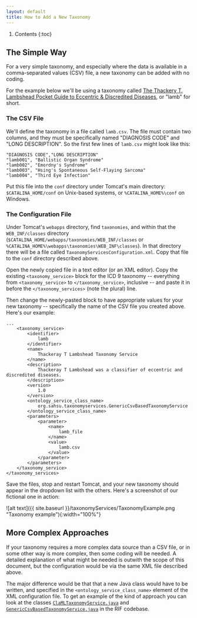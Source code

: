 ```yaml
---
layout: default
title: How to Add a New Taxonomy
---
```


1. Contents
{:toc}

## The Simple Way

For a very simple taxonomy, and especially where the data is available in a comma-separated values (CSV) file, a new taxonomy can be added with no coding.

For the example below we'll be using a taxonomy called [The Thackery T. Lambshead Pocket Guide to Eccentric & Discredited Diseases](https://www.amazon.co.uk/Thackery-Lambshead-Eccentric-Discredited-Diseases/dp/0553383396?SubscriptionId=AKIAILSHYYTFIVPWUY6Q&amp;tag=duckduckgo-osx-uk-21&amp;linkCode=xm2&amp;camp=2025&amp;creative=165953&amp;creativeASIN=0553383396), or "lamb" for short.

### The CSV File

We'll define the taxonomy in a file called `lamb.csv`. The file must contain two columns, and they must be specifically named "DIAGNOSIS CODE" and "LONG DESCRIPTION". So the first few lines of `lamb.csv` might look like this:

```
"DIAGNOSIS CODE","LONG DESCRIPTION"
"lamb001", "Ballistic Organ Syndrome"
"lamb002", "Emordny's Syndrome"
"lamb003", "Hsing's Spontaneous Self-Flaying Sarcoma"
"lamb004", "Third Eye Infection"
```

Put this file into the `conf` directory under Tomcat's main directory: `$CATALINA_HOME/conf` on Unix-based systems, or `%CATALINA_HOME%\conf` on Windows.

### The Configuration File

Under Tomcat's `webapps` directory, find `taxonomies`, and within that the `WEB_INF/classes` directory (`$CATALINA_HOME/webapps/taxonomies/WEB_INF/classes` or `%CATALINA_HOME%\webapps\taxonomies\WEB_INF\classes`). In that directory there will be a file called `TaxonomyServicesConfiguration.xml`. Copy that file to the `conf` directory described above.

Open the newly copied file in a text editor (or an XML editor). Copy the existing `<taxonomy_service>` block for the ICD 9 taxonomy -- everything from `<taxonomy_service>` to `</taxonomy_service>`, inclusive -- and paste it in before the `</taxonomy_services>` (note the plural) line.

Then change the newly-pasted block to have appropriate values for your new taxonomy -- specifically the name of the CSV file you created above. Here's our example:

```
...
	<taxonomy_service>
		<identifier>
			lamb
		</identifier>
		<name>
			Thackeray T Lambshead Taxonomy Service
		</name>
		<description>
			Thackeray T Lambshead was a classifier of eccentric and discredited diseases.
		</description>
		<version>
			1.0
		</version>
		<ontology_service_class_name>
			org.sahsu.taxonomyservices.GenericCsvBasedTaxonomyService
		</ontology_service_class_name>
		<parameters>
			<parameter>
				<name>
					lamb_file
				</name>
				<value>
					lamb.csv
				</value>
			</parameter>
		</parameters>
	</taxonomy_service>
</taxonomy_services>
```

Save the files, stop and restart Tomcat, and your new taxonomy should appear in the dropdown list with the others. Here's a screenshot of our fictional one in action:

![alt text]({{ site.baseurl }}/taxonomyServices/TaxonomyExample.png "Taxonomy example"){:width="100%"}

## More Complex Approaches

If your taxonomy requires a more complex data source than a CSV file, or in some other way is more complex, then some coding will be needed. A detailed explanation of what might be needed is outwith the scope of this document, but the configuration would be via the same XML file described above.

The major difference would be that that a new Java class would have to be written, and specified in the `<ontology_service_class_name>` element of the XML configuration file. To get an example of the kind of approach you can look at the classes [`ClaMLTaxonomyService.java`](https://github.com/smallAreaHealthStatisticsUnit/rapidInquiryFacility/blob/master/taxonomyServices/src/main/java/org/sahsu/taxonomyservices/ClaMLTaxonomyService.java) and [`GenericCsvBasedTaxonomyService.java`](https://github.com/smallAreaHealthStatisticsUnit/rapidInquiryFacility/blob/master/taxonomyServices/src/main/java/org/sahsu/taxonomyservices/GenericCsvBasedTaxonomyService.java) in the RIF codebase.


